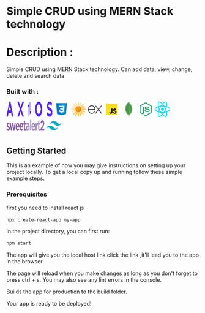 # Simple CRUD using MERN Stack technology

# Description :
Simple CRUD using MERN Stack technology. Can add data, view, change, delete and search data

### Built with :

<p align="left"> 
  <img
      src="https://github.com/radenmasabdul/logo/blob/7718c966b2ab9aaa6580905fd80e8bb2ee6f454a/Axios.svg.png" alt="axios"
      width="120" height="40" />
  <img
      src="https://github.com/radenmasabdul/logo/blob/7718c966b2ab9aaa6580905fd80e8bb2ee6f454a/css3.svg" alt="css3"
      width="40" height="40" />
  <img
      src="https://github.com/radenmasabdul/logo/blob/7718c966b2ab9aaa6580905fd80e8bb2ee6f454a/daisyUI.png" alt="daisyUI"
      width="40" height="40" />
  <img
      src="https://github.com/radenmasabdul/logo/blob/7718c966b2ab9aaa6580905fd80e8bb2ee6f454a/express-js.svg" alt="express"
      width="40" height="40" />
  <img
      src="https://github.com/radenmasabdul/logo/blob/7718c966b2ab9aaa6580905fd80e8bb2ee6f454a/javascript.svg" alt="js"
      width="40" height="40" />
  <img
      src="https://github.com/radenmasabdul/logo/blob/7718c966b2ab9aaa6580905fd80e8bb2ee6f454a/mongodb.png" alt="mongo"
      width="40" height="40" />
  <img
      src="https://github.com/radenmasabdul/logo/blob/7718c966b2ab9aaa6580905fd80e8bb2ee6f454a/node-js.svg" alt="node"
      width="40" height="40" />
  <img
      src="https://github.com/radenmasabdul/logo/blob/7718c966b2ab9aaa6580905fd80e8bb2ee6f454a/react-js-icon.svg" alt="react"
      width="40" height="40" />
  <img
      src="https://github.com/radenmasabdul/logo/blob/7718c966b2ab9aaa6580905fd80e8bb2ee6f454a/SweetAlert2.png" alt="swal"
      width="100" height="40" />
  <img
      src="https://github.com/radenmasabdul/logo/blob/7718c966b2ab9aaa6580905fd80e8bb2ee6f454a/tailwindcss.svg" alt="tailwind"
      width="40" height="40" />
</p>

<!-- GETTING STARTED -->
## Getting Started

This is an example of how you may give instructions on setting up your project locally.
To get a local copy up and running follow these simple example steps.

### Prerequisites

first you need to install react js
  ```sh
  npx create-react-app my-app

  ```

In the project directory, you can first run:
  ```sh
npm start

  ```
The app will give you the local host link click the link ,it'll lead you
to the app in the browser.

The page will reload when you make changes as long as you don't 
forget to press ctrl + s.
You may also see any lint errors in the console.



Builds the app for production to the build folder.


Your app is ready to be deployed!
